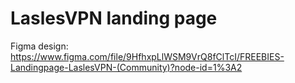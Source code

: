 # LaslesVPN landing page

Figma design: https://www.figma.com/file/9HfhxpLlWSM9VrQ8fClTcI/FREEBIES-Landingpage-LaslesVPN-(Community)?node-id=1%3A2
